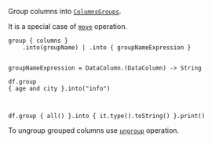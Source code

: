 <?xml version='1.0' encoding='UTF-8'?><topic xsi:noNamespaceSchemaLocation="https://resources.jetbrains.com/stardust/topic.v2.xsd" meta-keywords="" xmlns:xsi="http://www.w3.org/2001/XMLSchema-instance" id="group" title="group" _md-based="true"> 
<p _o="91" _o-sc="4,0" _o-l="4" _o-e="5,0" _o-tl="-1" _o-s="4,0" _o-cl="0" id="ec703ef6">Group columns into <a _o="110" _o-sc="4,20" LinkStatus="UNKNOWN" _o-l="4" _o-e="4,63" _o-tl="-1" _o-s="4,19" href="DataColumn.md#columngroup" _o-cl="19" id="98e71648"><code _o="111" _o-sc="4,21" _o-l="4" _o-e="4,35" _o-tl="-1" _o-s="4,20" _o-cl="20" id="dbc93bd0">ColumnsGroups</code></a>.</p>
<p _o="158" _o-sc="6,0" _o-l="6" _o-e="7,0" _o-tl="-1" _o-s="6,0" _o-cl="0" id="49e6a78f">It is a special case of <a _o="182" _o-sc="6,25" LinkStatus="UNKNOWN" _o-l="6" _o-e="6,41" _o-tl="-1" _o-s="6,24" href="move.md" _o-cl="24" id="ddb8b616"><code _o="183" _o-sc="6,26" _o-l="6" _o-e="6,31" _o-tl="-1" _o-s="6,25" _o-cl="25" id="759f9eaa">move</code></a> operation.</p>
<code _o="212" _o-sc="9,0" _o-l="8" _o-e="13,3" _o-tl="129" _o-s="8,0" style="block" _o-cl="0" id="338ea010" lang="kotlin">group { columns }
    .into(groupName) | .into { groupNameExpression }

groupNameExpression = DataColumn.(DataColumn) -> String
</code>

<code _o="374" _o-sc="18,0" _o-l="17" _o-e="21,3" _o-tl="-1" _o-s="17,0" style="block" _o-cl="0" id="df956e48" lang="kotlin">df.group { age and city }.into("info")

df.group { all() }.into { it.type().toString() }.print()
</code>

<p _o="499" _o-sc="25,0" _o-l="25" _o-e="26,0" _o-tl="-1" _o-s="25,0" _o-cl="0" id="6178879c">To ungroup grouped columns use <a _o="530" _o-sc="25,32" LinkStatus="UNKNOWN" _o-l="25" _o-e="25,54" _o-tl="-1" _o-s="25,31" href="ungroup.md" _o-cl="31" id="8d206fca"><code _o="531" _o-sc="25,33" _o-l="25" _o-e="25,41" _o-tl="-1" _o-s="25,32" _o-cl="32" id="c683c36">ungroup</code></a> operation.</p>
</topic>